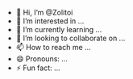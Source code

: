 - 👋 Hi, I’m @Zolitoi
- 👀 I’m interested in ...
- 🌱 I’m currently learning ...
- 💞️ I’m looking to collaborate on ...
- 📫 How to reach me ...
- 😄 Pronouns: ...
- ⚡ Fun fact: ...

<!---
Zolitoi/Zolitoi is a ✨ special ✨ repository because its `README.md` (this file) appears on your GitHub profile.
You can click the Preview link to take a look at your changes.
--->
